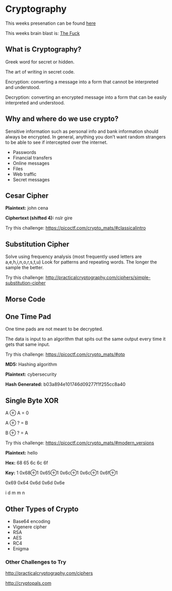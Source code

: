 # Cryptography

This weeks presenation can be found [here](https://goo.gl/6ZY3v4)

This weeks brain blast is: [The Fuck](https://github.com/nvbn/thefuck)


## What is Cryptography?

Greek word for secret or hidden.

The art of writing in secret code.

Encryption: converting a message into a form that cannot be interpreted and understood.

Decryption: converting an encrypted message into a form that can be easily interpreted and understood.

## Why and where do we use crypto?

Sensitive information such as personal info and bank information should always be encrypted. In general, anything you don’t want random strangers to be able to see if intercepted over the internet.

* Passwords
* Financial transfers
* Online messages
* Files
* Web traffic
* Secret messages

## Cesar Cipher

**Plaintext:** john cena

**Ciphertext (shifted 4):** nslr gire

Try this challenge: https://picoctf.com/crypto_mats/#classicalintro

## Substitution Cipher

Solve using frequency analysis (most frequently used letters are a,e,h,i,n,o,r,s,t,u)
Look for patterns and repeating words. The longer the sample the better.

Try this challenge: http://practicalcryptography.com/ciphers/simple-substitution-cipher

## Morse Code

## One Time Pad

One time pads are not meant to be decrypted.

The data is input to an algorithm that spits out the same output every time it gets that same input.

Try this challenge: https://picoctf.com/crypto_mats/#otp

**MD5:** Hashing algorithm

**Plaintext:** cybersecurity

**Hash Generated:** b03a894e101746d09277f1f255cc8a40

## Single Byte XOR

A ⊕ A = 0

A ⊕ ? = B

B ⊕ ? = A

Try this challenge: https://picoctf.com/crypto_mats/#modern_versions

**Plaintext:** hello 

**Hex:** 68 65 6c 6c 6f

**Key:** 1
  0x68⊕1    0x65⊕1     0x6c⊕1      0x6c⊕1       0x6f⊕1
  
  0x69      0x64       0x6d        0x6d         0x6e
  
  i         d          m           m            n

## Other Types of Crypto

* Base64 encoding
* Vigenere cipher
* RSA
* AES
* RC4
* Enigma

### Other Challenges to Try

http://practicalcryptography.com/ciphers

http://cryptopals.com





